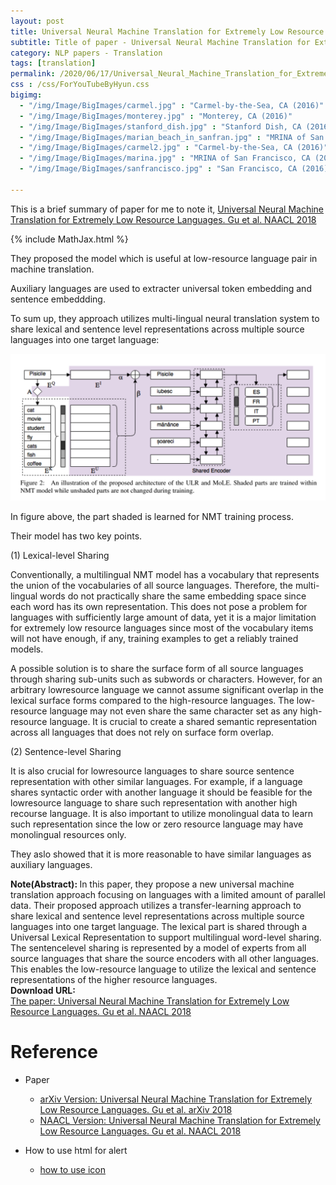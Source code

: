 ```yaml
---
layout: post
title: Universal Neural Machine Translation for Extremely Low Resource Languages
subtitle: Title of paper - Universal Neural Machine Translation for Extremely Low Resource Languages
category: NLP papers - Translation
tags: [translation]
permalink: /2020/06/17/Universal_Neural_Machine_Translation_for_Extremely_Low_Resource_Languages/
css : /css/ForYouTubeByHyun.css
bigimg: 
  - "/img/Image/BigImages/carmel.jpg" : "Carmel-by-the-Sea, CA (2016)"
  - "/img/Image/BigImages/monterey.jpg" : "Monterey, CA (2016)"
  - "/img/Image/BigImages/stanford_dish.jpg" : "Stanford Dish, CA (2016)"
  - "/img/Image/BigImages/marian_beach_in_sanfran.jpg" : "MRINA of San Francisco, CA (2016)"
  - "/img/Image/BigImages/carmel2.jpg" : "Carmel-by-the-Sea, CA (2016)"
  - "/img/Image/BigImages/marina.jpg" : "MRINA of San Francisco, CA (2016)"
  - "/img/Image/BigImages/sanfrancisco.jpg" : "San Francisco, CA (2016)"
  
---
```


This is a brief summary of paper for me to note it, [Universal Neural Machine Translation for Extremely Low Resource Languages. Gu et al. NAACL 2018](https://www.aclweb.org/anthology/N18-1032/)

{% include MathJax.html %}


They proposed the model which is useful at low-resource language pair in machine translation.

Auxiliary languages are used to extracter universal token embedding and sentence embeddding.

To sum up, they approach utilizes multi-lingual neural translation system to share lexical and sentence level representations across multiple source languages into one target language:

![Gu et al. NAACL 2018](/img/Image/NaturalLanguageProcessing/NLPLabs/Paper_Investigation/Translation/2020-06-17-Universal_Neural_Machine_Translation_for_Extremely_Low_Resource_Languages/ULR_and_MoLE_architecture.PNG)

In figure above, the part shaded is learned for NMT training process. 

Their model has two key points.

(1) Lexical-level Sharing 

Conventionally, a multilingual NMT model has a vocabulary that represents the union of the vocabularies of all source languages. Therefore, the multi-lingual words do not practically share the same embedding space since each word has its own representation. This does not pose a problem for languages with sufficiently large amount of data, yet it is a major limitation for extremely low resource languages since most of the vocabulary items will not have enough, if any, training examples to get a reliably trained models.

A possible solution is to share the surface form of all source languages through sharing sub-units such as subwords or characters.  However, for an arbitrary lowresource language we cannot assume significant overlap in the lexical surface forms compared to the high-resource languages. The low-resource language may not even share the same character set as any high-resource language. It is crucial to create a shared semantic representation across all languages that does not rely on surface form overlap.

(2) Sentence-level Sharing

It is also crucial for lowresource languages to share source sentence representation with other similar languages. For example, if a language shares syntactic order with another language it should be feasible for the lowresource language to share such representation with another high recourse language. It is also important to utilize monolingual data to learn such representation since the low or zero resource language may have monolingual resources only.

They aslo showed that it is more reasonable to have similar languages as auxiliary languages. 

<div class="alert alert-info" role="alert"><i class="fa fa-info-circle"></i> <b>Note(Abstract): </b>
In this paper, they propose a new universal machine translation approach focusing on languages with a limited amount of parallel data. Their proposed approach utilizes a transfer-learning approach to share lexical and sentence level representations across multiple source languages into one target language. The lexical part is shared through a Universal Lexical Representation to support multilingual word-level sharing. The sentencelevel sharing is represented by a model of experts from all source languages that share the source encoders with all other languages. This enables the low-resource language to utilize the lexical and sentence representations of the higher resource languages.
</div>
    
<div class="alert alert-success" role="alert"><i class="fa fa-paperclip fa-lg"></i> <b>Download URL: </b><br>
  <a href="https://www.aclweb.org/anthology/N18-1032/">The paper: Universal Neural Machine Translation for Extremely Low Resource Languages. Gu et al. NAACL 2018</a>
</div>

# Reference 

- Paper 
  - [arXiv Version: Universal Neural Machine Translation for Extremely Low Resource Languages. Gu et al. arXiv 2018](https://arxiv.org/abs/1802.05368)
  - [NAACL Version: Universal Neural Machine Translation for Extremely Low Resource Languages. Gu et al. NAACL 2018](https://www.aclweb.org/anthology/N18-1032/)
  
 
- How to use html for alert
  - [how to use icon](http://idratherbewriting.com/documentation-theme-jekyll/mydoc_icons.html)
